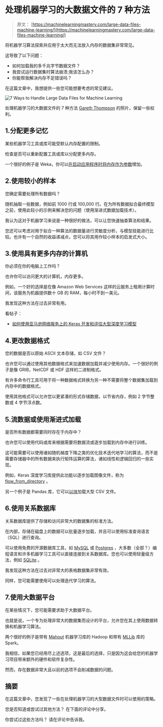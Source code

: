 # 处理机器学习的大数据文件的 7 种方法

> 原文： [https://machinelearningmastery.com/large-data-files-machine-learning/](https://machinelearningmastery.com/large-data-files-machine-learning/)

将机器学习算法探索并应用于太大而无法放入内存的数据集非常常见。

这导致了以下问题：

*   如何加载我的多千兆字节数据文件？
*   我尝试运行数据集时算法崩溃;我该怎么办？
*   你能帮我解决内存不足错误吗？

在这篇文章中，我想提供一些您可能想要考虑的常见建议。

![7 Ways to Handle Large Data Files for Machine Learning](https://3qeqpr26caki16dnhd19sv6by6v-wpengine.netdna-ssl.com/wp-content/uploads/2017/05/7-Ways-to-Handle-Large-Data-Files-for-Machine-Learning.jpg)

处理机器学习的大数据文件的 7 种方法
[Gareth Thompson](https://www.flickr.com/photos/evo_gt/12267202894/) 的照片，保留一些权利。

## 1.分配更多记忆

某些机器学习工具或库可能受默认内存配置的限制。

检查是否可以重新配置工具或库以分配更多内存。

一个很好的例子是 Weka，你可以[在启动应用程序时将内存作为参数](https://weka.wikispaces.com/OutOfMemoryException)增加。

## 2.使用较小的样本

您确定需要处理所有数据吗？

随机抽取一些数据，例如前 1000 行或 100,000 行。在为所有数据拟合最终模型之前，使用此较小的示例来解决您的问题（使用渐进式数据加载技术）。

我认为这对于机器学习来说是一种很好的做法，可以让您快速抽查算法和结果。

您还可以考虑对用于拟合一种算法的数据量进行灵敏度分析，与模型技能进行比较。也许有一个自然的收益递减点，您可以将其用作较小样本的启发式大小。

## 3.使用具有更多内存的计算机

你必须在你的电脑上工作吗？

也许你可以访问更大的计算机，内存更多。

例如，一个好的选择是在像 Amazon Web Services 这样的云服务上租用计算时间，该服务为机器提供数十 GB 的 RAM，每小时不到一美元。

我发现这种方法在过去非常有用。

看帖子：

*   [如何使用亚马逊网络服务上的 Keras 开发和评估大型深度学习模型](http://machinelearningmastery.com/develop-evaluate-large-deep-learning-models-keras-amazon-web-services/)

## 4.更改数据格式

您的数据是否以原始 ASCII 文本存储，如 CSV 文件？

也许您可以通过使用其他数据格式来加速数据加载并减少使用内存。一个很好的例子是像 GRIB，NetCDF 或 HDF 这样的二进制格式。

有许多命令行工具可用于将一种数据格式转换为另一种不需要将整个数据集加载到内存中的数据格式。

使用其他格式可以允许您以更紧凑的形式存储数据，以节省内存，例如 2 字节整数或 4 字节浮点数。

## 5.流数据或使用渐进式加载

是否所有数据都需要同时存在于内存中？

也许您可以使用代码或库来根据需要将数据流或逐步加载到内存中进行训练。

这可能需要可以使用诸如随机梯度下降之类的优化技术迭代地学习的算法，而不是需要存储器中的所有数据来执行矩阵运算的算法，诸如线性和逻辑回归的一些实现。

例如，Keras 深度学习库提供此功能以逐步加载图像文件，称为 [flow_from_directory](https://keras.io/preprocessing/image/) 。

另一个例子是 Pandas 库，它可以[以块](http://pandas.pydata.org/pandas-docs/stable/io.html#iterating-through-files-chunk-by-chunk)加载大型 CSV 文件。

## 6.使用关系数据库

关系数据库提供了存储和访问非常大的数据集的标准方法。

在内部，存储在磁盘上的数据可以批量逐步加载，并且可以使用标准查询语言（SQL）进行查询。

可以使用免费的开源数据库工具，如 [MySQL](https://www.mysql.com/) 或 [Postgres](https://www.postgresql.org/) ，大多数（全部？）编程语言和许多机器学习工具可以直接连接到关系数据库。您也可以使用轻量级方法，例如 [SQLite](https://www.sqlite.org/) 。

我发现这种方法在过去对非常大的表格数据集非常有效。

同样，您可能需要使用可以处理迭代学习的算法。

## 7.使用大数据平台

在某些情况下，您可能需要求助于大数据平台。

也就是说，一个专为处理非常大的数据集而设计的平台，允许您在其上使用数据转换和机器学习算法。

两个很好的例子是带有 [Mahout](http://mahout.apache.org/) 机器学习库的 Hadoop 和带有 [MLLib](http://spark.apache.org/mllib/) 库的 Spark。

我相信，如果您已经用尽上述选项，这是最后的选择，只是因为这会给您的机器学习项目带来额外的硬件和软件复杂性。

然而，存在数据非常大且以前的选项不会削减数据的问题。

## 摘要

在这篇文章中，您发现了一些在处理机器学习的大型数据文件时可以使用的策略。

您是否知道或尝试过其他方法？
在下面的评论中分享。

你尝试过这些方法吗？
请在评论中告诉我。
